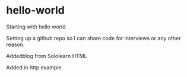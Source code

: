 # hello-world
Starting with hello world

Setting up a github repo so I can share code for interviews or any other reason.

Addedblog from Sololearn HTML

Added in http example.
